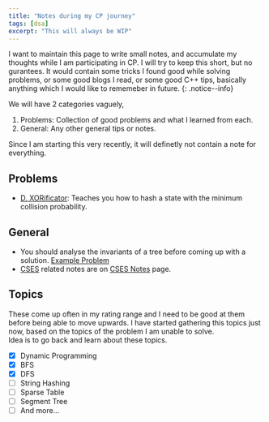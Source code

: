 ```yaml
---
title: "Notes during my CP journey"
tags: [dsa]
excerpt: "This will always be WIP"
---
```


I want to maintain this page to write small notes, and accumulate my thoughts while I am participating in CP.
I will try to keep this short, but no gurantees. 
It would contain some tricks I found good while solving problems, 
or some good blogs I read, 
or some good C++ tips, basically anything which I would like to rememeber in future.
{: .notice--info}

We will have 2 categories vaguely,  
1. Problems: Collection of good problems and what I learned from each.  
2. General: Any other general tips or notes.


Since I am starting this very recently, it will definetly not contain a note for everything.

## Problems

* [D. XORificator](https://codeforces.com/contest/1977/problem/D): Teaches you how to hash a state with the minimum collision probability.

## General
* You should analyse the invariants of a tree before coming up with a solution. [Example Problem](https://codeforces.com/contest/1975/problem/E)
* [CSES](https://cses.fi/) related notes are on [CSES Notes](/dsa/cses) page.

## Topics 
These come up often in my rating range and I need to be good at them before being able to move upwards. 
I have started gathering this topics just now, based on the topics of the problem I am unable to solve.  
Idea is to go back and learn about these topics. 

- [X] Dynamic Programming
- [X] BFS
- [X] DFS
- [ ] String Hashing
- [ ] Sparse Table
- [ ] Segment Tree
- [ ] And more...
